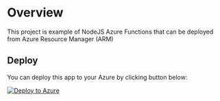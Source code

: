 # Overview

This project is example of NodeJS Azure Functions that can be deployed from Azure Resource Manager (ARM)

## Deploy 

You can deploy this app to your Azure by clicking button below:

[![Deploy to Azure](https://azuredeploy.net/deploybutton.png)](https://portal.azure.com/#create/Microsoft.Template/uri/https%3A%2F%2Fraw.githubusercontent.com%2Fqreasio%2Fazfuncplay%2Fmaster%2Fazuredeploy.json)
